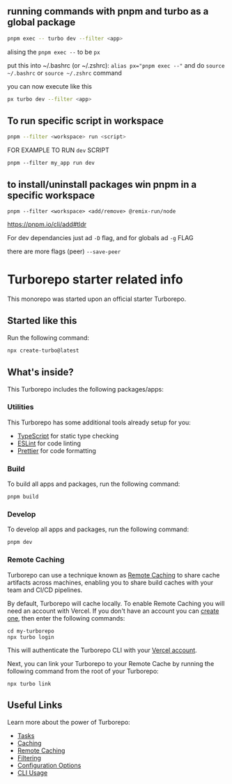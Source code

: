 ## running commands with pnpm and turbo as a global package

```sh
pnpm exec -- turbo dev --filter <app>
```

alising the `pnpm exec --` to be `px`

put this into ~/.bashrc (or ~/.zshrc): `alias px="pnpm exec --"` and do `source ~/.bashrc` or `source ~/.zshrc` command

you can now execute like this

```sh
px turbo dev --filter <app>
```

## To run specific script in workspace

```sh
pnpm --filter <workspace> run <script> 
```

FOR EXAMPLE TO RUN `dev` SCRIPT

```
pnpm --filter my_app run dev
```

## to install/uninstall packages win pnpm in a specific workspace

```
pnpm --filter <workspace> <add/remove> @remix-run/node
```

<https://pnpm.io/cli/add#tldr>

For dev dependancies just ad `-D` flag, and for globals ad `-g` FLAG

there are more flags (peer) `--save-peer`

# Turborepo starter related info

This monorepo was started upon an official starter Turborepo.

## Started like this

Run the following command:

```sh
npx create-turbo@latest
```

## What's inside?

This Turborepo includes the following packages/apps:

<!-- ### Apps and Packages -->
<!-- 
- `docs`: a [Next.js](https://nextjs.org/) app
- `web`: another [Next.js](https://nextjs.org/) app
- `ui`: a stub React component library shared by both `web` and `docs` applications
- `eslint-config-custom`: `eslint` configurations (includes `eslint-config-next` and `eslint-config-prettier`)
- `tsconfig`: `tsconfig.json`s used throughout the monorepo -->
<!-- 
Each package/app is 100% [TypeScript](https://www.typescriptlang.org/). -->

### Utilities

This Turborepo has some additional tools already setup for you:

- [TypeScript](https://www.typescriptlang.org/) for static type checking
- [ESLint](https://eslint.org/) for code linting
- [Prettier](https://prettier.io) for code formatting

### Build

To build all apps and packages, run the following command:

```
pnpm build
```

### Develop

To develop all apps and packages, run the following command:

```
pnpm dev
```

### Remote Caching

Turborepo can use a technique known as [Remote Caching](https://turbo.build/repo/docs/core-concepts/remote-caching) to share cache artifacts across machines, enabling you to share build caches with your team and CI/CD pipelines.

By default, Turborepo will cache locally. To enable Remote Caching you will need an account with Vercel. If you don't have an account you can [create one](https://vercel.com/signup), then enter the following commands:

```
cd my-turborepo
npx turbo login
```

This will authenticate the Turborepo CLI with your [Vercel account](https://vercel.com/docs/concepts/personal-accounts/overview).

Next, you can link your Turborepo to your Remote Cache by running the following command from the root of your Turborepo:

```
npx turbo link
```

## Useful Links

Learn more about the power of Turborepo:

- [Tasks](https://turbo.build/repo/docs/core-concepts/monorepos/running-tasks)
- [Caching](https://turbo.build/repo/docs/core-concepts/caching)
- [Remote Caching](https://turbo.build/repo/docs/core-concepts/remote-caching)
- [Filtering](https://turbo.build/repo/docs/core-concepts/monorepos/filtering)
- [Configuration Options](https://turbo.build/repo/docs/reference/configuration)
- [CLI Usage](https://turbo.build/repo/docs/reference/command-line-reference)

